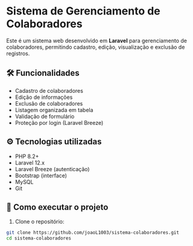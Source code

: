 # Sistema de Gerenciamento de Colaboradores

Este é um sistema web desenvolvido em **Laravel** para gerenciamento de colaboradores, permitindo cadastro, edição, visualização e exclusão de registros.

## 🛠️ Funcionalidades

- Cadastro de colaboradores
- Edição de informações
- Exclusão de colaboradores
- Listagem organizada em tabela
- Validação de formulário
- Proteção por login (Laravel Breeze)

## ⚙️ Tecnologias utilizadas

- PHP 8.2+
- Laravel 12.x
- Laravel Breeze (autenticação)
- Bootstrap (interface)
- MySQL
- Git

## 🚀 Como executar o projeto

1. Clone o repositório:

```bash
git clone https://github.com/joaoL1003/sistema-colaboradores.git
cd sistema-colaboradores
